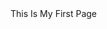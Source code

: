 <doctype html>
    <head>
        <!-- 
            comment for meta 
            comment for meta 
            comment for meta 
            comment for meta 
        -->
        <title> My First Page</title>
            <meta name="description" content="This Is Description For My First Page">
            <style></style>
            <Script></Script>
            <link rel="stylesheet" href="style.css">
            <body>
                This Is My First Page
            </body>
    </head>
</html>
